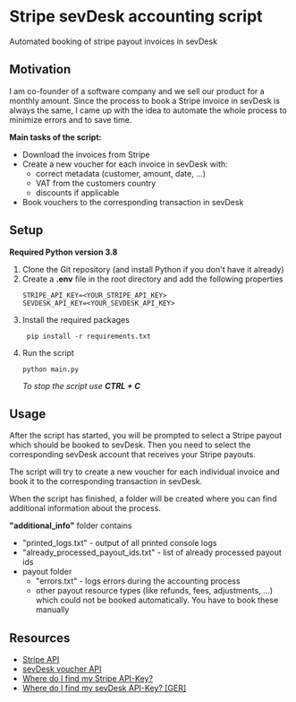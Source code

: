 # Stripe sevDesk accounting script
Automated booking of stripe payout invoices in sevDesk

## Motivation
I am co-founder of a software company and we sell our product for a monthly amount. Since the process to book a Stripe invoice in sevDesk is always the same, I came up with the idea to automate the whole process to minimize errors and to save time.

__Main tasks of the script:__
- Download the invoices from Stripe
- Create a new voucher for each invoice in sevDesk with:
  - correct metadata (customer, amount, date, ...)
  - VAT from the customers country
  - discounts if applicable
- Book vouchers to the corresponding transaction in sevDesk

## Setup
__Required Python version 3.8__
1. Clone the Git repository (and install Python if you don't have it already)
2. Create a __.env__ file in the root directory and add the following properties
    ```
    STRIPE_API_KEY=<YOUR_STRIPE_API_KEY>
    SEVDESK_API_KEY=<YOUR_SEVDESK_API_KEY>
    ```
3. Install the required packages
   ```
    pip install -r requirements.txt
   ```
4. Run the script
   ```
   python main.py
   ```
    *To stop the script use __CTRL + C__*

## Usage
After the script has started, you will be prompted to select a Stripe payout which should be booked to sevDesk. Then you need to select the corresponding sevDesk account that receives your Stripe payouts.

The script will try to create a new voucher for each individual invoice and book it to the corresponding transaction in sevDesk.

When the script has finished, a folder will be created where you can find additional information about the process.

__"additional_info"__ folder contains
- "printed_logs.txt" - output of all printed console logs
- "already_processed_payout_ids.txt" - list of already processed payout ids
- payout folder
  - "errors.txt" - logs errors during the accounting process
  - other payout resource types (like refunds, fees, adjustments, ...) which could not be booked automatically. You have to book these manually



## Resources
- [Stripe API](https://stripe.com/docs/api?lang=python)
- [sevDesk voucher API](https://my.sevdesk.de/api/ReceiptAPI/doc.html)
- [Where do I find my Stripe API-Key?](https://stripe.com/docs/keys#obtain-api-keys)
- [Where do I find my sevDesk API-Key? [GER]](https://hilfe.sevdesk.de/de/knowledge/wo-finde-ich-meinen-api-token-in-sevdesk)
